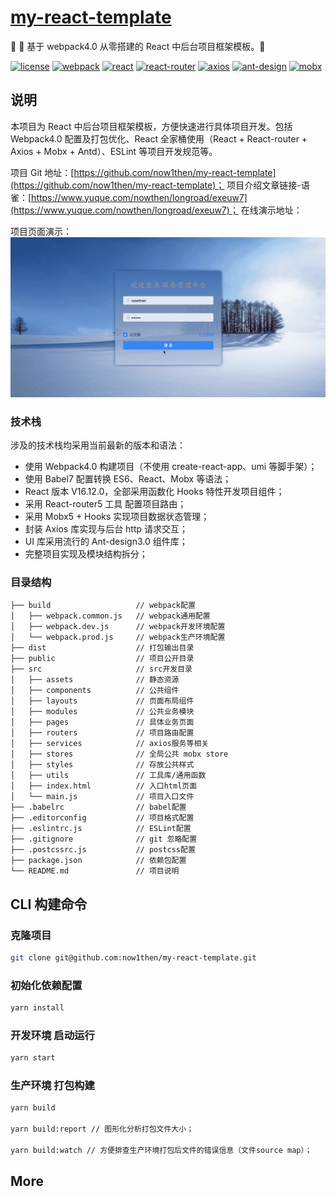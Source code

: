 # [my-react-template](https://github.com/now1then/my-react-template)

🌈 🚀 基于 webpack4.0 从零搭建的 React 中后台项目框架模板。🚀

[![license](https://img.shields.io/badge/license-MIT-brightgreen.svg)](https://github.com/now1then/my-react-template/master/LICENSE)
[![webpack](https://img.shields.io/badge/webpack-4.41.2-green)](https://github.com/webpack/webpack) [![react](https://img.shields.io/badge/react-16.12.0-green)](https://github.com/facebook/react) [![react-router](https://img.shields.io/badge/react--router-5.1.2-green)](https://github.com/ReactTraining/react-router) [![axios](https://img.shields.io/badge/axios-0.19.0-green)](https://github.com/axios/axios) [![ant-design](https://img.shields.io/badge/ant--design-3.26.2-green.svg)](https://ant.design/index-cn) [![mobx](https://img.shields.io/badge/mobx-5.15.0-green.svg)](https://github.com/mobxjs/mobx)

## 说明

本项目为 React 中后台项目框架模板，方便快速进行具体项目开发。包括 Webpack4.0 配置及打包优化、React 全家桶使用（React + React-router + Axios + Mobx + Antd）、ESLint 等项目开发规范等。

项目 Git 地址：[https://github.com/now1then/my-react-template](https://github.com/now1then/my-react-template)；
项目介绍文章链接-语雀：[https://www.yuque.com/nowthen/longroad/exeuw7](https://www.yuque.com/nowthen/longroad/exeuw7)；
在线演示地址：

项目页面演示：
![演示gif](/public/演示.gif)

### 技术栈

涉及的技术栈均采用当前最新的版本和语法：

- 使用 Webpack4.0 构建项目（不使用 create-react-app、umi 等脚手架）；
- 使用 Babel7 配置转换 ES6、React、Mobx 等语法；
- React 版本 V16.12.0，全部采用函数化 Hooks 特性开发项目组件；
- 采用 React-router5 工具 配置项目路由；
- 采用 Mobx5 + Hooks 实现项目数据状态管理；
- 封装 Axios 库实现与后台 http 请求交互；
- UI 库采用流行的 Ant-design3.0 组件库；
- 完整项目实现及模块结构拆分；

### 目录结构

```
├── build                   // webpack配置
│   ├── webpack.common.js   // webpack通用配置
│   ├── webpack.dev.js      // webpack开发环境配置
│   └── webpack.prod.js     // webpack生产环境配置
├── dist                    // 打包输出目录
├── public                  // 项目公开目录
├── src                     // src开发目录
│   ├── assets              // 静态资源
│   ├── components          // 公共组件
│   ├── layouts             // 页面布局组件
│   ├── modules             // 公共业务模块
│   ├── pages               // 具体业务页面
│   ├── routers             // 项目路由配置
│   ├── services            // axios服务等相关
│   ├── stores              // 全局公共 mobx store
│   ├── styles              // 存放公共样式
│   ├── utils               // 工具库/通用函数
│   ├── index.html          // 入口html页面
│   └── main.js             // 项目入口文件
├── .babelrc                // babel配置
├── .editorconfig           // 项目格式配置
├── .eslintrc.js            // ESLint配置
├── .gitignore              // git 忽略配置
├── .postcssrc.js           // postcss配置
├── package.json            // 依赖包配置
└── README.md               // 项目说明
```

## CLI 构建命令

### 克隆项目

```bash
git clone git@github.com:now1then/my-react-template.git
```

### 初始化依赖配置

```bash
yarn install
```

### 开发环境 启动运行

```bash
yarn start
```

### 生产环境 打包构建

```bash
yarn build

yarn build:report // 图形化分析打包文件大小；

yarn build:watch // 方便排查生产环境打包后文件的错误信息（文件source map）；
```

## More
